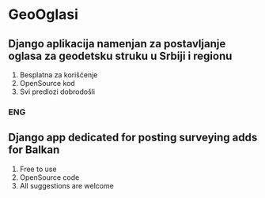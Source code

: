 # GeoOglasi

## Django aplikacija namenjan za postavljanje oglasa za geodetsku struku u Srbiji i regionu

1. Besplatna za korišćenje
2. OpenSource kod
3. Svi predlozi dobrodošli

### ENG

## Django app dedicated for posting surveying adds for Balkan

1. Free to use
2. OpenSource code
3. All suggestions are welcome
